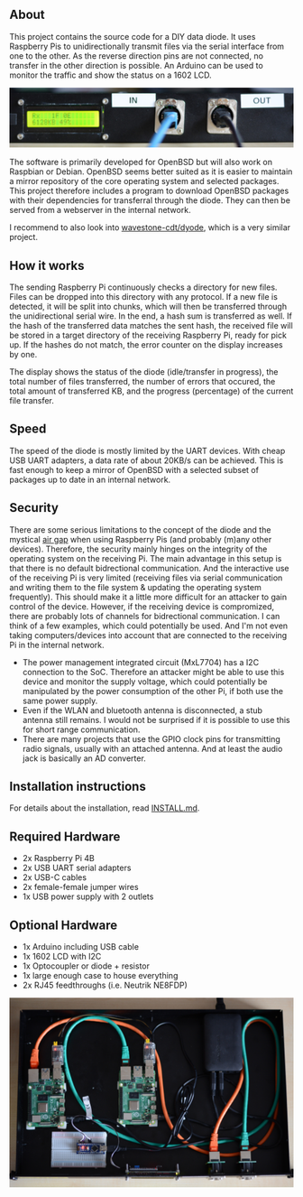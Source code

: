 ## About
This project contains the source code for a DIY data diode. It uses
Raspberry Pis to unidirectionally transmit files via the serial
interface from one to the other. As the reverse direction pins are
not connected, no transfer in the other direction is possible. An
Arduino can be used to monitor the traffic and show the status on
a 1602 LCD.

![Finished Diode](images/case.jpg)

The software is primarily developed for OpenBSD but will also work
on Raspbian or Debian. OpenBSD seems better suited as it is easier
to maintain a mirror repository of the core operating system and
selected packages. This project therefore includes a program to
download OpenBSD packages with their dependencies for transferral
through the diode. They can then be served from a webserver in the
internal network.

I recommend to also look into 
[wavestone-cdt/dyode](https://github.com/wavestone-cdt/dyode),
which is a very similar project.

## How it works
The sending Raspberry Pi continuously checks a directory for new files.
Files can be dropped into this directory with any protocol. If a new
file is detected, it will be split into chunks, which will then be
transferred through the unidirectional serial wire. In the end, a hash
sum is transferred as well. If the hash of the transferred data matches
the sent hash, the received file will be stored in a target directory of
the receiving Raspberry Pi, ready for pick up. If the hashes do not
match, the error counter on the display increases by one.

The display shows the status of the diode (idle/transfer in progress),
the total number of files transferred, the number of errors that
occured, the total amount of transferred KB, and the progress
(percentage) of the current file transfer.

## Speed
The speed of the diode is mostly limited by the UART devices. With cheap
USB UART adapters, a data rate of about 20KB/s can be achieved. This is
fast enough to keep a mirror of OpenBSD with a selected subset of
packages up to date in an internal network.

## Security
There are some serious limitations to the concept of the diode and the
mystical [air gap](https://cyber.bgu.ac.il/air-gap/) when using
Raspberry Pis (and probably (m)any other devices). Therefore, the
security mainly hinges on the integrity of the operating system on the
receiving Pi. The main advantage in this setup is that there is no
default bidrectional communication. And the interactive use of the
receiving Pi is very limited (receiving files via serial communication
and writing them to the file system & updating the operating system
frequently). This should make it a little more difficult for an attacker
to gain control of the device. However, if the receiving device is
compromized, there are probably lots of channels for bidrectional
communication. I can think of a few examples, which could potentially be
used. And I'm not even taking computers/devices into account that are
connected to the receiving Pi in the internal network.

* The power management integrated circuit (MxL7704) has a I2C connection
to the SoC. Therefore an attacker might be able to use this device and
monitor the supply voltage, which could potentially be manipulated by
the power consumption of the other Pi, if both use the same power
supply.
* Even if the WLAN and bluetooth antenna is disconnected, a stub
antenna still remains. I would not be surprised if it is possible to use
this for short range communication.
* There are many projects that use the GPIO clock pins for transmitting
radio signals, usually with an attached antenna. And at least the audio
jack is basically an AD converter.

## Installation instructions
For details about the installation, read [INSTALL.md](INSTALL.md).

## Required Hardware
* 2x Raspberry Pi 4B
* 2x USB UART serial adapters
* 2x USB-C cables
* 2x female-female jumper wires
* 1x USB power supply with 2 outlets

## Optional Hardware
* 1x Arduino including USB cable
* 1x 1602 LCD with I2C
* 1x Optocoupler or diode + resistor
* 1x large enough case to house everything
* 2x RJ45 feedthroughs (i.e. Neutrik NE8FDP)

![images/inside](images/inside.jpg)
